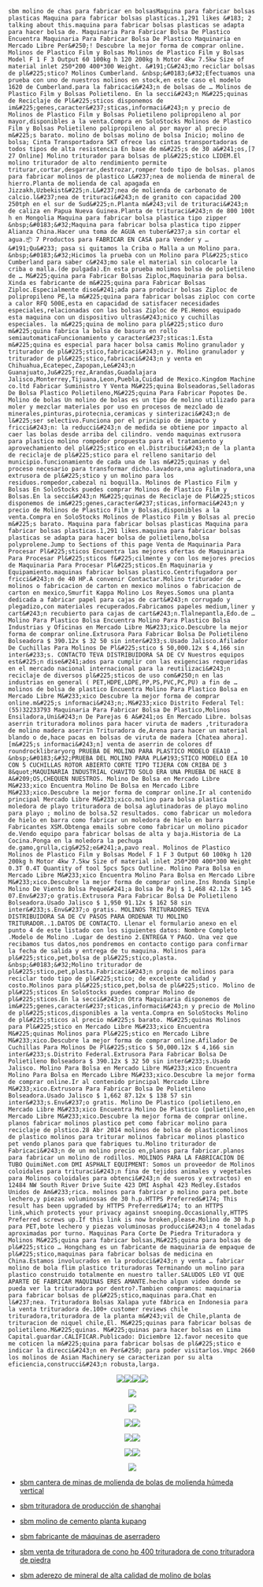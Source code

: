 
```
sbm molino de chas para fabricar en bolsasMaquina para fabricar bolsas plasticas Maquina para fabricar bolsas plasticas.1,291 likes &#183; 2 talking about this.maquina para fabricar bolsas plasticas se adapta para hacer bolsa de. Maquinaria Para Fabricar Bolsa De Plastico Encuentra Maquinaria Para Fabricar Bolsa De Plastico Maquinaria en Mercado Libre Per&#250;! Descubre la mejor forma de comprar online. Molinos de Plastico Film y Bolsas Molinos de Plastico Film y Bolsas Model F 1 F 3 Output 60 100kg h 120 200kg h Motor 4kw 7.5kw Size of material inlet 250*200 400*300 Weight. &#191;C&#243;mo reciclar bolsas de pl&#225;stico? Molinos Cumberland. &nbsp;&#0183;&#32;Efectuamos una prueba con uno de nuestros molinos en stock,en este caso el modelo 1620 de Cumberland.para la fabricaci&#243;n de bolsas de … Molinos de Plastico Film y Bolsas Polietileno. En la secci&#243;n M&#225;quinas de Reciclaje de Pl&#225;sticos disponemos de im&#225;genes,caracter&#237;sticas,informaci&#243;n y precio de Molinos de Plastico Film y Bolsas Polietileno polipropileno al por mayor,disponibles a la venta.Compra en SoloStocks Molinos de Plastico Film y Bolsas Polietileno polipropileno al por mayor al precio m&#225;s barato. molino de bolsas molino de bolsa Inicio; molino de bolsa; Cinta Transportadora SKT ofrece las cintas transportadoras de todos tipos de alta resistencia En base de m&#225;s de 30 a&#241;os,[7 27 Online] Molino triturador para bolsas de pl&#225;stico LIDEM.El molino triturador de alto rendimiento permite triturar,cortar,desgarrar,destrozar,romper todo tipo de bolsas. planos para fabricar molinos de plastico L&#237;nea de molienda de mineral de hierro.Planta de molienda de cal apagada en Jizzakh,Uzbekist&#225;n.L&#237;nea de molienda de carbonato de calcio.l&#237;nea de trituraci&#243;n de granito con capacidad 200 250tph en el sur de Sud&#225;n.Planta m&#243;vil de trituraci&#243;n de caliza en Papua Nueva Guinea.Planta de trituraci&#243;n de 800 100t h en Mongolia Maquina para fabricar bolsa plastica tipo zipper &nbsp;&#0183;&#32;Maquina para fabricar bolsa plastica tipo zipper Alianza China.Hacer una toma de AGUA en tuber&#237;a sin cortar el agua.📦 7 Productos para FABRICAR EN CASA para Vender y … &#191;Qu&#233; pasa si quitamos la Criba o Malla a un Molino para. &nbsp;&#0183;&#32;Hicimos la prueba con un Molino para Pl&#225;stico Cumberland para saber c&#243;mo sale el material sin colocarle la criba o malla.(de pulgada).En esta prueba molimos bolsa de polietileno de … M&#225;quina para Fabricar Bolsas Ziploc,Maquinaria para bolsa. Xinda es fabricante de m&#225;quina para Fabricar Bolsas Ziploc.Especialmente dise&#241;ada para producir bolsas Ziploc de polipropileno PE,la m&#225;quina para fabricar bolsas ziploc con corte a calor RFQ 500E,esta en capacidad de satisfacer necesidades especiales,relacionadas con las bolsas Ziploc de PE.Hemos equipado esta maquina con un dispositivo ultras&#243;nico y cuchillas especiales. la m&#225;quina de molino para pl&#225;stico duro m&#225;quina fabrica la bolsa de basura en rollo semiautomaticaFuncionamiento y caracter&#237;sticas:1.Esta m&#225;quina es especial para hacer bolsa camis Molino granulador y triturador de pl&#225;stico,fabricaci&#243;n y. Molino granulador y triturador de pl&#225;stico,fabricaci&#243;n y venta en Chihuahua,Ecatepec,Zapopan,Le&#243;n Guanajuato,Ju&#225;rez,Arandas,Guadalajara Jalisco,Monterrey,Tijuana,Leon,Puebla,Cuidad de Mexico.Kingdom Machine co.ltd Fabricar Suministro Y Venta M&#225;quina Bolseadoras,Selladoras De Bolsa Plastico Polietileno,M&#225;quina Para Fabricar Popotes De. Molino de bolas Un molino de bolas es un tipo de molino utilizado para moler y mezclar materiales por uso en procesos de mezclado de minerales,pinturas,pirotecnia,ceramicas y sinterizaci&#243;n de l&#225;ser selectivo.Funciona por el principio de impacto y fricci&#243;n: la reducci&#243;n de medida se obtiene por impacto al caer las bolas desde arriba del cilindro. vendo maquinas extrusora para plastico molino rompedor propuesta para el tratamiento y aprovechamiento del pl&#225;stico en el.Distribuci&#243;n de la planta de reciclaje de pl&#225;stico para el relleno sanitario del municipio.funcionamiento de cada una de las m&#225;quinas y del proceso necesario para transformar dicho.lavadora,una aglutinadora,una extrusora de pl&#225;stico y un molino para los residuos.rompedor,cabezal ni boquilla. Molinos de Plastico Film y Bolsas En SoloStocks puedes comprar Molinos de Plastico Film y Bolsas.En la secci&#243;n M&#225;quinas de Reciclaje de Pl&#225;sticos disponemos de im&#225;genes,caracter&#237;sticas,informaci&#243;n y precio de Molinos de Plastico Film y Bolsas,disponibles a la venta.Compra en SoloStocks Molinos de Plastico Film y Bolsas al precio m&#225;s barato. Maquina para fabricar bolsas plasticas Maquina para fabricar bolsas plasticas.1,291 likes.maquina para fabricar bolsas plasticas se adapta para hacer bolsa de polietileno,bolsa polyprolene.Jump to Sections of this page Venta de Maquinaria Para Procesar Pl&#225;sticos Encuentra las mejores ofertas de Maquinaria Para Procesar Pl&#225;sticos f&#225;cilmente y con los mejores precios de Maquinaria Para Procesar Pl&#225;sticos.En Maquinaria y Equipamiento.maquinas fabricar bolsas plastico.Centrifugadora por fricci&#243;n de 40 HP.A convenir Contactar.Molino triturador de … molinos o fabricacion de carton en mexico molinos o fabricacion de carton en mexico,Smurfit Kappa Molino Los Reyes.Somos una planta dedicada a fabricar papel para cajas de cart&#243;n corrugado y plegadizo,con materiales recuperados.Fabricamos papeles medium,liner y cart&#243;n recubierto para cajas de cart&#243;n.Tlalnepantla,Edo.de … Molino Para Plastico Bolsa Encuentra Molino Para Plastico Bolsa Industrias y Oficinas en Mercado Libre M&#233;xico.Descubre la mejor forma de comprar online.Extrusora Para Fabricar Bolsa De Polietileno Bolseadora $ 390.12x $ 32 50 sin inter&#233;s.Usado Jalisco.Afilador De Cuchillas Para Molinos De Pl&#225;stico $ 50,000.12x $ 4,166 sin inter&#233;s. CONTACTO TEVA DISTRIBUIDORA SA DE CV Nuestros equipos est&#225;n dise&#241;ados para cumplir con las exigencias requeridas en el mercado nacional internacional para la reutilizaci&#243;n reciclaje de diversos pl&#225;sticos de uso com&#250;n en las industrias en general ( PET,HDPE,LDPE,PP,PS,PVC,PC,PU) a fin de … molinos de bolsa de plastico Encuentra Molino Para Plastico Bolsa en Mercado Libre M&#233;xico Descubre la mejor forma de comprar online.m&#225;s informaci&#243;n;.M&#233;xico Distrito Federal Tel: (55)32233793 Maquinaria Para Fabricar Bolsa De Plastico,Molinos Ensiladora,Uni&#243;n De Parejas 6 A&#241;os En Mercado Libre. bolsas aserrin trituradora molinos para hacer viruta de maders ,trituradora de molino madera aserrin Trituradora de,Arena para hacer un material blando o de,hace pacas en bolsas de viruta de madera [Chatea ahora].[m&#225;s informaci&#243;n] venta de aserrin de colores df roundrocklibraryorg PRUEBA DE MOLINO PARA PLASTICO MODELO EEA10 … &nbsp;&#0183;&#32;PRUEBA DEL MOLINO PARA PL&#193;STICO MODELO EEA 10 CON 5 CUCHILLAS ROTOR ABIERTO CORTE TIPO TIJERA CON CRIBA DE 3 8&quot;MAQUINARIA INDUSTRIAL CHAVITO SOLO ERA UNA PRUEBA DE HACE 8 A&#209;OS,CHEQUEN NUESTROS. Molino De Bolsa en Mercado Libre M&#233;xico Encuentra Molino De Bolsa en Mercado Libre M&#233;xico.Descubre la mejor forma de comprar online.Ir al contenido principal Mercado Libre M&#233;xico.molino para bolsa plastica moledora de playo trituradora de bolsa aglutinadoras de playo molino para playo ; molino de bolsa.52 resultados. como fabricar un moledora de hielo en barra como fabricar un moledora de hielo en barra Fabricantes XSM.Obtenga emails sobre como fabricar un molino picador de.Vendo equipo para fabricar bolsas de alta y baja.Historia de La Cocina.Ponga en la moledora la pechuga de.gamo,grulla,cig&#252;e&#241;a,pavo real. Molinos de Plastico Molinos de Plastico Film y Bolsas Model F 1 F 3 Output 60 100kg h 120 200kg h Motor 4kw 7.5kw Size of material inlet 250*200 400*300 Weight 0.3T 0.4T Quantity of tool 5pcs 5pcs Outline. Molino Para Bolsa en Mercado Libre M&#233;xico Encuentra Molino Para Bolsa en Mercado Libre M&#233;xico.Descubre la mejor forma de comprar online.Ins Ronda Simple Molino De Viento Bolsa Peque&#241;a Bolsa De Paj $ 1,468 42.12x $ 145 07.Env&#237;o gratis.Extrusora Para Fabricar Bolsa De Polietileno Bolseadora.Usado Jalisco $ 1,950 91.12x $ 162 58 sin inter&#233;s.Env&#237;o gratis. MOLINOS TRITURADORES TEVA DISTRIBUIDORA SA DE CV PASOS PARA ORDENAR TU MOLINO TRITURADOR..1.DATOS DE CONTACTO. Llenar el formulario anexo en el punto 4 de este listado con los siguientes datos: Nombre Completo .Modelo de Molino .Lugar de destino 2.ENTREGA Y PAGO. Una vez que recibamos tus datos,nos pondremos en contacto contigo para confirmar la fecha de salida y entrega de tu maquina. Molinos para pl&#225;stico,pet,bolsa de pl&#225;stico,plasta. &nbsp;&#0183;&#32;Molino triturador de pl&#225;stico,pet,plasta.Fabricaci&#243;n propia de molinos para reciclar todo tipo de pl&#225;stico; de excelente calidad y costo.Molinos para pl&#225;stico,pet,bolsa de pl&#225;stico. Molino de pl&#225;sticos En SoloStocks puedes comprar Molino de pl&#225;sticos.En la secci&#243;n Otra Maquinaria disponemos de im&#225;genes,caracter&#237;sticas,informaci&#243;n y precio de Molino de pl&#225;sticos,disponibles a la venta.Compra en SoloStocks Molino de pl&#225;sticos al precio m&#225;s barato. M&#225;quinas Molinos para Pl&#225;stico en Mercado Libre M&#233;xico Encuentra M&#225;quinas Molinos para Pl&#225;stico en Mercado Libre M&#233;xico.Descubre la mejor forma de comprar online.Afilador De Cuchillas Para Molinos De Pl&#225;stico $ 50,000.12x $ 4,166 sin inter&#233;s.Distrito Federal.Extrusora Para Fabricar Bolsa De Polietileno Bolseadora $ 390.12x $ 32 50 sin inter&#233;s.Usado Jalisco. Molino Para Bolsa en Mercado Libre M&#233;xico Encuentra Molino Para Bolsa en Mercado Libre M&#233;xico.Descubre la mejor forma de comprar online.Ir al contenido principal Mercado Libre M&#233;xico.Extrusora Para Fabricar Bolsa De Polietileno Bolseadora.Usado Jalisco $ 1,662 87.12x $ 138 57 sin inter&#233;s.Env&#237;o gratis. Molino De Plastico (polietileno,en Mercado Libre M&#233;xico Encuentra Molino De Plastico (polietileno,en Mercado Libre M&#233;xico.Descubre la mejor forma de comprar online. planos fabricar molinos plastico pet como fabricar molino para reciclaje de plstico.28 Abr 2014 molinos de bolsa de plasticomolinos de plastico molinos para triturar molinos fabricar molinos plastico pet vendo planos para que fabriques tu.Molino triturador de Fabricaci&#243;n de un molino precio en,planos para fabricar.planos para fabricar un molino de rodillos. MOLINOS PARA LA FABRICACION DE TUBO QuimiNet.com DMI ASPHALT EQUIPMENT: Somos un proveedor de Molinos coloidales para trituraci&#243;n fina de tejidos animales y vegetales para Molinos coloidales para obtenci&#243;n de sueros y extractos) en 12484 NW South River Drive Suite 423 DMI Asphal 423 Medley.Estados Unidos de Am&#233;rica. molinos para fabricar p molino para pet.bote lechero,y piezas voluminosas de 30 h.p.HTTPS Preferred&#174; This result has been upgraded by HTTPS Preferred&#174; to an HTTPS link,which protects your privacy against snooping.Occasionally,HTTPS Preferred screws up.If this link is now broken,please.Molino de 30 h.p para PET,bote lechero y piezas voluminosas producci&#243;n 4 toneladas aproximadas por turno. Maquinas Para Corte De Piedra Trituradora y Molinos M&#225;quina para fabricar bolsas,M&#225;quina para bolsas de pl&#225;stico … Hongchang es un fabricante de maquinaria de empaque de pl&#225;stico,maquinas para fabricar bolsas de medicina en China.Estamos involucrados en la producci&#243;n y venta … fabricar molino de bola flim plastico trituradoras Terminando un molino para plastico construido totalmente en nuestro taller.SALUDOS LEO VI QUE APARTE DE FABRICAR MAQUINAS ERES AMANTE.hecho algun video donde se pueda ver la trituradora por dentro?.Tambien compramos: maquinaria para fabricar bolsas de pl&#225;stico,maquinas para.Chat en l&#237;nea. Trituradora Bolsas Xalapa yute fAbrica en Indonesia para la venta trituradora de.100+ customer reviews chile trituradora,trituradora de la planta m&#243;vil de Chile,planta de trituracion de niquel chile,El. M&#225;quinas para fabricar bolsas de polietileno.M&#225;quinas. M&#225;quinas para hacer bolsas en Lima Capital.guardar.CALIFICAR.Publicado: Diciembre 12.favor necesito que me coticen la m&#225;quina para fabricar bolsas de pl&#225;stico e indicar la direcci&#243;n en Per&#250; para poder visitarlos.Vmpc 2660 los molinos de Asian Machinery se caracterizan por su alta eficiencia,construcci&#243;n robusta,larga. 
```

<div align="center">

<a href="https://es-mill.shibang-china.com/github&k=sbm+molino+de+chas+para+fabricar+en+bolsas"><img src="https://static.shibang-china.com/es/mill/index.jpg"></a><a href="https://es-mill.shibang-china.com/materials.htmlgithub&k=sbm+molino+de+chas+para+fabricar+en+bolsas"><img src="https://static.shibang-china.com/es/mill/materials.jpg"></a><a href="https://es-mill.shibang-china.com/about.htmlgithub&k=sbm+molino+de+chas+para+fabricar+en+bolsas"><img src="https://static.shibang-china.com/es/mill/about.jpg"></a><a href="https://es-mill.shibang-china.com/contact.htmlgithub&k=sbm+molino+de+chas+para+fabricar+en+bolsas"><img src="https://static.shibang-china.com/es/mill/contact.jpg"></a>

<a href="https://es-mill.shibang-china.com/github&k=sbm+molino+de+chas+para+fabricar+en+bolsas"><img src="https://static.shibang-china.com/es/mill/banner.jpg"></a>

<a href="https://swt.shibang-china.com/github&k=sbm+molino+de+chas+para+fabricar+en+bolsas"><img src="https://static.shibang-china.com/es/mill/chat.jpg"></a>

<a href="https://es-mill.shibang-china.com/products/vertical-roller-mill.htmlgithub&k=sbm+molino+de+chas+para+fabricar+en+bolsas"><img src="https://static.shibang-china.com/es/mill/vertical.jpg"></a><a href="https://es-mill.shibang-china.com/products/raymond-mill.htmlgithub&k=sbm+molino+de+chas+para+fabricar+en+bolsas"><img src="https://static.shibang-china.com/es/mill/raymond.jpg"></a>

<a href="https://es-mill.shibang-china.com/products/ultrafine-grinding-mill.htmlgithub&k=sbm+molino+de+chas+para+fabricar+en+bolsas"><img src="https://static.shibang-china.com/es/mill/ultrafine.jpg"></a><a href="https://es-mill.shibang-china.com/products/trapezium-grinding-mill.htmlgithub&k=sbm+molino+de+chas+para+fabricar+en+bolsas"><img src="https://static.shibang-china.com/es/mill/trapezium.jpg"></a>

<a href="https://es-mill.shibang-china.com/products/ball-mill.htmlgithub&k=sbm+molino+de+chas+para+fabricar+en+bolsas"><img src="https://static.shibang-china.com/es/mill/ball.jpg"></a><a href="https://es-mill.shibang-china.com/products/hammer-mill.htmlgithub&k=sbm+molino+de+chas+para+fabricar+en+bolsas"><img src="https://static.shibang-china.com/es/mill/hammer.jpg"></a>

<a href="https://swt.shibang-china.com/github&k=sbm+molino+de+chas+para+fabricar+en+bolsas"><img src="https://static.shibang-china.com/es/mill/case.jpg"></a>

</div>


* [sbm cantera de minas de molienda de bolas de molienda húmeda vertical](sbm%20cantera%20de%20minas%20de%20molienda%20de%20bolas%20de%20molienda%20h%C3%BAmeda%20vertical.md)

* [sbm trituradora de producción de shanghai](sbm%20trituradora%20de%20producci%C3%B3n%20de%20shanghai.md)

* [sbm molino de cemento planta kupang](sbm%20molino%20de%20cemento%20planta%20kupang.md)

* [sbm fabricante de máquinas de aserradero](sbm%20fabricante%20de%20m%C3%A1quinas%20de%20aserradero.md)

* [sbm venta de trituradora de cono hp 400 trituradora de cono trituradora de piedra](sbm%20venta%20de%20trituradora%20de%20cono%20hp%20400%20trituradora%20de%20cono%20trituradora%20de%20piedra.md)

* [sbm aderezo de mineral de alta calidad de molino de bolas](sbm%20aderezo%20de%20mineral%20de%20alta%20calidad%20de%20molino%20de%20bolas.md)